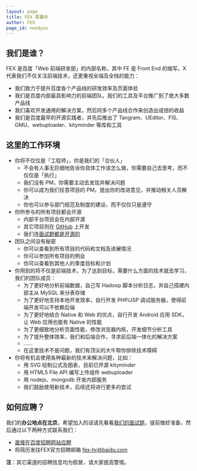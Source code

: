 ```yaml
---
layout: page
title: FEX 需要你
author: FEX
page_id: needyou
---
```



## 我们是谁？

FEX 是百度「Web 前端研发部」的内部名称，其中 FE 是 Front End 的缩写，X 代表我们不仅关注前端技术，还更重视全端及全栈的能力：

* 我们致力于提升百度各个产品线的研发效率及页面体验
* 我们是百度内部最具影响力的前端团队，我们的工具及平台推广到了绝大多数产品线
* 我们喜欢开发通用的解决方案，然后同多个产品线合作来创造出成倍的收益
* 我们是百度最早的开源实践者，并先后推出了 Tangram、UEditor、FIS、GMU、webuploader、kityminder 等库和工具

## 这里的工作环境

* 你将不仅仅是「工程师」，你是我们的「合伙人」
    * 不会有人事无巨细地告诉你具体工作该怎么做，你需要自己去思考，而不仅仅是「执行」
    * 我们没有 PM，你需要主动去发现并解决问题
    * 你可以成为我们任意项目的 PM，提出你的改进意见，并推动相关人员解决
    * 你也可以参与部门规范及制度的建设，而不仅仅只是遵守
* 你所参与的所有项目都会开源
    * 内部平台项目会在内部开源
    * 其它项目则在 [GitHub](https://github.com/fex-team) 上开发
    * 我们连[面试题都是开源的](https://github.com/fex-team/interview-questions)
* 团队之间没有秘密
    * 你可以查看到所有项目的代码和文档及进展情况
    * 你可以参加所有项目的例会
    * 你可以查看到其他人的季度目标和计划
* 你用到的将不仅是前端技术，为了达到目标，需要什么方面的技术就去学习，我们的团队成员：
    * 为了更好地分析前端数据，自己写 Hadoop 脚本分析日志，并自己搭建内部主从 MySQL 来分表存储
    * 为了更好地支持本地开发效率，自行开发 PHP/JSP 调试服务器，使得前端开发可以不依赖后端
    * 为了更好地结合 Native 和 Web 的优点，自行开发 Android 应用 SDK，让 Web 应用也能有 Native 的性能
    * 为了更细致地分析页面性能，修改浏览器内核，开发细节分析工具
    * 为了提升整体效率，我们和后端合作，寻求前后端一体化的解决方案
    * ……
    * 在这里技术不是问题，我们有顶尖的大牛帮你排除技术障碍
* 你将有机会使用各种最新的技术来解决问题，比如：
    * 用 SVG 绘制公式及图表，目前已开源 kityminder
    * 用 HTML5 File API 编写上传组件 webuploader
    * 用 nodejs、mongodb 开发内部服务
    * 我们鼓励使用新技术，后续还将进行更多的尝试

## 如何应聘？

我们的**办公地点在北京**，希望加入的话请先看看[我们的面试题](https://github.com/fex-team/interview-questions)，提前做好准备，然后通过以下两种方式联系我们：

* [直接在百度招聘网站应聘](http://talent.baidu.com/baidu/web/templet1000/index/corpwebPosition1000baidu!getOnePosition?postIdEnc=FEFBE3C2FE274733&brandCode=1&recruitType=2&lanType=1)
* 将简历发往FEX官方招聘邮箱 fex-hr@baidu.com

**注**：其它渠道的招聘信息均为假冒，请大家提高警惕。

